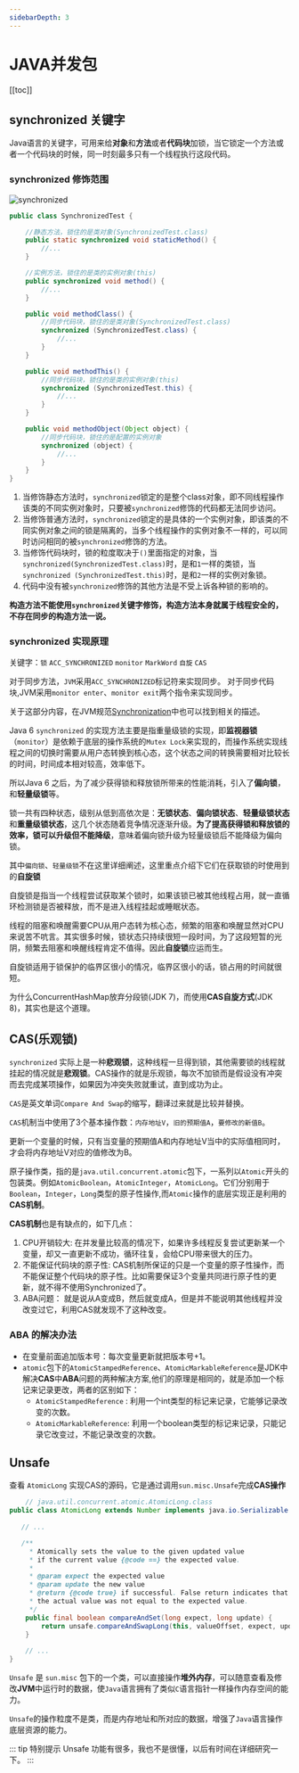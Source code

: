 ```yaml
---
sidebarDepth: 3
---
```


# JAVA并发包

[[toc]]

## synchronized 关键字

Java语言的关键字，可用来给**对象**和**方法**或者**代码块**加锁，当它锁定一个方法或者一个代码块的时候，同一时刻最多只有一个线程执行这段代码。

### synchronized 修饰范围

![synchronized](/img/concurrent/synchronized.webp)

```java
public class SynchronizedTest {

    //静态方法，锁住的是类对象(SynchronizedTest.class)
    public static synchronized void staticMethod() {
        //...
    }

    //实例方法，锁住的是类的实例对象(this)
    public synchronized void method() {
        //...
    }

    public void methodClass() {
        //同步代码块，锁住的是类对象(SynchronizedTest.class)
        synchronized (SynchronizedTest.class) {
            //...
        }
    }

    public void methodThis() {
        //同步代码块，锁住的是类的实例对象(this)
        synchronized (SynchronizedTest.this) {
            //...
        }
    }

    public void methodObject(Object object) {
        //同步代码块，锁住的是配置的实例对象
        synchronized (object) {
            //...
        }
    }
}
```

1. 当修饰静态方法时，`synchronized`锁定的是整个class对象，即不同线程操作该类的不同实例对象时，只要被`synchronized`修饰的代码都无法同步访问。
2. 当修饰普通方法时，`synchronized`锁定的是具体的一个实例对象，即该类的不同实例对象之间的锁是隔离的，当多个线程操作的实例对象不一样的，可以同时访问相同的被`synchronized`修饰的方法。
3. 当修饰代码块时，锁的粒度取决于`()`里面指定的对象，当`synchronized(SynchronizedTest.class)`时，是和`1`一样的类锁，当`synchronized (SynchronizedTest.this)`时，是和`2`一样的实例对象锁。
4. 代码中没有被`synchronized`修饰的其他方法是不受上诉各种锁的影响的。

**构造方法不能使用`synchronized`关键字修饰，构造方法本身就属于线程安全的，不存在同步的构造方法一说。**

### synchronized 实现原理

关键字：`锁` `ACC_SYNCHRONIZED` `monitor` `MarkWord` `自旋` `CAS` 

对于同步方法，`JVM`采用`ACC_SYNCHRONIZED`标记符来实现同步。 
对于同步代码块,JVM采用`monitor enter`、`monitor exit`两个指令来实现同步。

关于这部分内容，在JVM规范[Synchronization](https://docs.oracle.com/javase/specs/jvms/se8/html/jvms-3.html#jvms-3.14)中也可以找到相关的描述。

Java 6 `synchronized` 的实现方法主要是指重量级锁的实现，即**监视器锁**（`monitor`）是依赖于底层的操作系统的`Mutex Lock`来实现的，而操作系统实现线程之间的切换时需要从用户态转换到核心态，这个状态之间的转换需要相对比较长的时间，时间成本相对较高，效率低下。

所以Java 6 之后，为了减少获得锁和释放锁所带来的性能消耗，引入了**偏向锁**，和**轻量级锁**等。

锁一共有四种状态，级别从低到高依次是：**无锁状态**、**偏向锁状态**、**轻量级锁状态**和**重量级锁状态**，这几个状态随着竞争情况逐渐升级。**为了提高获得锁和释放锁的效率，锁可以升级但不能降级**，意味着偏向锁升级为轻量级锁后不能降级为偏向锁。

其中`偏向锁`、`轻量级锁`不在这里详细阐述，这里重点介绍下它们在获取锁的时使用到的**自旋锁**

自旋锁是指当一个线程尝试获取某个锁时，如果该锁已被其他线程占用，就一直循环检测锁是否被释放，而不是进入线程挂起或睡眠状态。

线程的阻塞和唤醒需要CPU从用户态转为核心态，频繁的阻塞和唤醒显然对CPU来说苦不吭言。其实很多时候，锁状态只持续很短一段时间，为了这段短暂的光阴，频繁去阻塞和唤醒线程肯定不值得。因此**自旋锁**应运而生。

自旋锁适用于锁保护的临界区很小的情况，临界区很小的话，锁占用的时间就很短。

为什么ConcurrentHashMap放弃分段锁(JDK 7)，而使用**CAS自旋方式**(JDK 8)，其实也是这个道理。

## CAS(乐观锁)

`synchronized` 实际上是一种**悲观锁**，这种线程一旦得到锁，其他需要锁的线程就挂起的情况就是**悲观锁**。CAS操作的就是乐观锁，每次不加锁而是假设没有冲突而去完成某项操作，如果因为冲突失败就重试，直到成功为止。

`CAS`是英文单词`Compare And Swap`的缩写，翻译过来就是比较并替换。

`CAS`机制当中使用了3个基本操作数：`内存地址V`，`旧的预期值A`，`要修改的新值B`。

更新一个变量的时候，只有当变量的预期值A和内存地址V当中的实际值相同时，才会将内存地址V对应的值修改为B。

原子操作类，指的是`java.util.concurrent.atomic`包下，一系列以`Atomic`开头的包装类。例如`AtomicBoolean`，`AtomicInteger`，`AtomicLong`。它们分别用于`Boolean`，`Integer`，`Long`类型的原子性操作,而`Atomic`操作的底层实现正是利用的**CAS机制**。

**CAS机制**也是有缺点的，如下几点：
1. CPU开销较大: 在并发量比较高的情况下，如果许多线程反复尝试更新某一个变量，却又一直更新不成功，循环往复，会给CPU带来很大的压力。
2. 不能保证代码块的原子性: CAS机制所保证的只是一个变量的原子性操作，而不能保证整个代码块的原子性。比如需要保证3个变量共同进行原子性的更新，就不得不使用Synchronized了。
3. ABA问题： 就是说从A变成B，然后就变成A，但是并不能说明其他线程并没改变过它，利用CAS就发现不了这种改变。

### ABA 的解决办法

- 在变量前面追加版本号：每次变量更新就把版本号+1。
- `atomic`包下的`AtomicStampedReference`、`AtomicMarkableReference`是JDK中解决**CAS**中**ABA**问题的两种解决方案,他们的原理是相同的，就是添加一个标记来记录更改，两者的区别如下：
  - `AtomicStampedReference` :  利用一个int类型的标记来记录，它能够记录改变的次数。
  - `AtomicMarkableReference`: 利用一个boolean类型的标记来记录，只能记录它改变过，不能记录改变的次数。
  
## Unsafe

查看 `AtomicLong` 实现CAS的源码，它是通过调用`sun.misc.Unsafe`完成**CAS操作**
```java
    // java.util.concurrent.atomic.AtomicLong.class
public class AtomicLong extends Number implements java.io.Serializable {
   
   // ...

   /**
     * Atomically sets the value to the given updated value
     * if the current value {@code ==} the expected value.
     *
     * @param expect the expected value
     * @param update the new value
     * @return {@code true} if successful. False return indicates that
     * the actual value was not equal to the expected value.
     */
    public final boolean compareAndSet(long expect, long update) {
        return unsafe.compareAndSwapLong(this, valueOffset, expect, update);
    }
    
    // ...
}
```

`Unsafe` 是 `sun.misc` 包下的一个类，可以直接操作**堆外内存**，可以随意查看及修改**JVM**中运行时的数据，使`Java`语言拥有了类似`C`语言指针一样操作内存空间的能力。

`Unsafe`的操作粒度不是类，而是内存地址和所对应的数据，增强了`Java`语言操作底层资源的能力。

::: tip 特别提示
Unsafe 功能有很多，我也不是很懂，以后有时间在详细研究一下。
::: 
